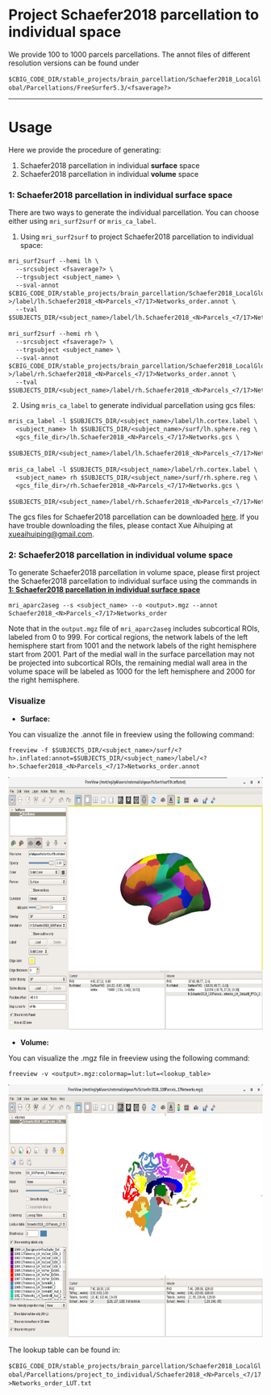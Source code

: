 # Project Schaefer2018 parcellation to individual space

We provide 100 to 1000 parcels parcellations. The annot files of different resolution versions can be found under 

`$CBIG_CODE_DIR/stable_projects/brain_parcellation/Schaefer2018_LocalGlobal/Parcellations/FreeSurfer5.3/<fsaverage?>`

----
# Usage

Here we provide the procedure of generating:
1. Schaefer2018 parcellation in individual **surface** space
2. Schaefer2018 parcellation in individual **volume** space

### 1: Schaefer2018 parcellation in individual surface space

There are two ways to generate the individual parcellation. You can choose either using `mri_surf2surf` or `mris_ca_label`.

1. Using `mri_surf2surf` to project Schaefer2018 parcellation to individual space:

```
mri_surf2surf --hemi lh \
  --srcsubject <fsaverage?> \
  --trgsubject <subject_name> \
  --sval-annot $CBIG_CODE_DIR/stable_projects/brain_parcellation/Schaefer2018_LocalGlobal/Parcellations/FreeSurfer5.3/<fsaverage?>/label/lh.Schaefer2018_<N>Parcels_<7/17>Networks_order.annot \
  --tval $SUBJECTS_DIR/<subject_name>/label/lh.Schaefer2018_<N>Parcels_<7/17>Networks_order.annot

mri_surf2surf --hemi rh \
  --srcsubject <fsaverage?> \
  --trgsubject <subject_name> \
  --sval-annot $CBIG_CODE_DIR/stable_projects/brain_parcellation/Schaefer2018_LocalGlobal/Parcellations/FreeSurfer5.3/<fsaverage?>/label/rh.Schaefer2018_<N>Parcels_<7/17>Networks_order.annot \
  --tval $SUBJECTS_DIR/<subject_name>/label/rh.Schaefer2018_<N>Parcels_<7/17>Networks_order.annot
```

2. Using `mris_ca_label` to generate individual parcellation using gcs files:

```
mris_ca_label -l $SUBJECTS_DIR/<subject_name>/label/lh.cortex.label \
  <subject_name> lh $SUBJECTS_DIR/<subject_name>/surf/lh.sphere.reg \
  <gcs_file_dir>/lh.Schaefer2018_<N>Parcels_<7/17>Networks.gcs \
  $SUBJECTS_DIR/<subject_name>/label/lh.Schaefer2018_<N>Parcels_<7/17>Networks_order.annot

mris_ca_label -l $SUBJECTS_DIR/<subject_name>/label/rh.cortex.label \
  <subject_name> rh $SUBJECTS_DIR/<subject_name>/surf/rh.sphere.reg \
  <gcs_file_dir>/rh.Schaefer2018_<N>Parcels_<7/17>Networks.gcs \
  $SUBJECTS_DIR/<subject_name>/label/rh.Schaefer2018_<N>Parcels_<7/17>Networks_order.annot
```

The gcs files for Schaefer2018 parcellation can be downloaded [here](https://www.dropbox.com/s/1vk6zjus5nogd0z/gcs_Schaefer2018_update20190916.zip?dl=0). If you have trouble downloading the files, please contact Xue Aihuiping at xueaihuiping@gmail.com.

### 2: Schaefer2018 parcellation in individual volume space

To generate Schaefer2018 parcellation in volume space, please first project the Schaefer2018 parcellation to individual surface using the commands in [**1: Schaefer2018 parcellation in individual surface space**](#1-schaefer2018-parcellation-in-individual-surface-space)

```
mri_aparc2aseg --s <subject_name> --o <output>.mgz --annot Schaefer2018_<N>Parcels_<7/17>Networks_order
```

Note that in the `output.mgz` file of `mri_aparc2aseg` includes subcortical ROIs, labeled from 0 to 999. For cortical regions, the network labels of the left hemisphere start from 1001 and the network labels of the right hemisphere start from 2001. Part of the medial wall in the surface parcellation may not be projected into subcortical ROIs, the remaining medial wall area in the volume space will be labeled as 1000 for the left hemisphere and 2000 for the right hemisphere. 

### Visualize

- **Surface:**

You can visualize the .annot file in freeview using the following command:

```
freeview -f $SUBJECTS_DIR/<subject_name>/surf/<?h>.inflated:annot=$SUBJECTS_DIR/<subject_name>/label/<?h>.Schaefer2018_<N>Parcels_<7/17>Networks_order.annot
```

<img src="readme_figures/freeview_surface.png" height="500" />

- **Volume:**

You can visualize the .mgz file in freeview using the following command:

```
freeview -v <output>.mgz:colormap=lut:lut=<lookup_table>
```

<img src="readme_figures/freeview_volume.png" height="500" />

The lookup table can be found in: 

`$CBIG_CODE_DIR/stable_projects/brain_parcellation/Schaefer2018_LocalGlobal/Parcellations/project_to_individual/Schaefer2018_<N>Parcels_<7/17>Networks_order_LUT.txt`


